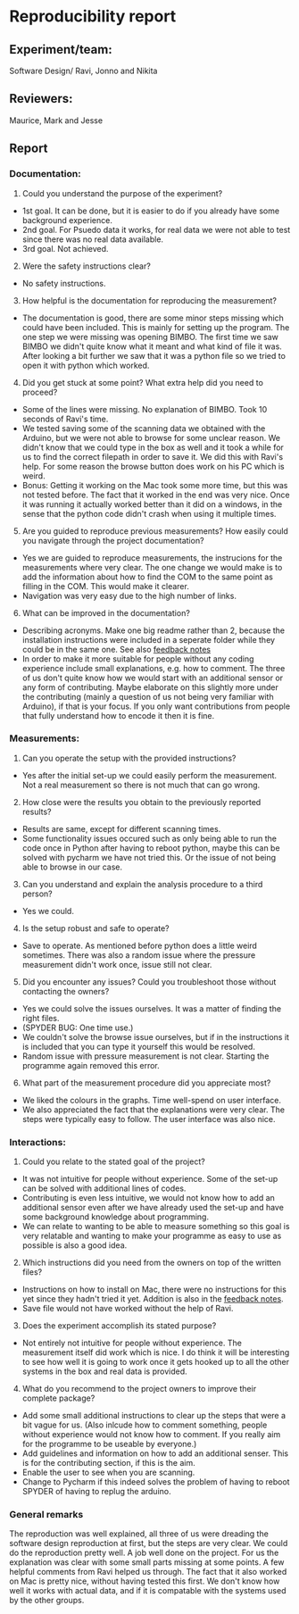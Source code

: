 # Reproducibility report

## Experiment/team: 
Software Design/ Ravi, Jonno and Nikita

## Reviewers: 
Maurice, Mark and Jesse

## Report 

### Documentation:

1.	Could you understand the purpose of the experiment? 
- 1st goal. It can be done, but it is easier to do if you already have some background experience.
- 2nd goal. For Psuedo data it works, for real data we were not able to test since there was no real data available.
- 3rd goal. Not achieved.
2.	Were the safety instructions clear? 
- No safety instructions.
3.	How helpful is the documentation for reproducing the measurement?
- The documentation is good, there are some minor steps missing which could have been included. This is mainly for setting up the program. The one step we were missing was opening BIMBO. The first time we saw BIMBO we didn't quite know what it meant and what kind of file it was. After looking a bit further we saw that it was a python file so we tried to open it with python which worked.
4.	Did you get stuck at some point? What extra help did you need to proceed? 
- Some of the lines were missing. No explanation of BIMBO. Took 10 seconds of Ravi's time.
- We tested saving some of the scanning data we obtained with the Arduino, but we were not able to browse for some unclear reason. We didn't know that we could type in the box as well and it took a while for us to find the correct filepath in order to save it. We did this with Ravi's help. For some reason the browse button does work on his PC which is weird.
- Bonus: Getting it working on the Mac took some more time, but this was not tested before. The fact that it worked in the end was very nice. Once it was running it actually worked better than it did on a windows, in the sense that the python code didn't crash when using it multiple times. 
5.	Are you guided to reproduce previous measurements? How easily could you navigate through the project documentation?
- Yes we are guided to reproduce measurements, the instrucions for the measurements where very clear. The one change we would make is to add the information about how to find the COM to the same point as filling in the COM. This would make it clearer. 
- Navigation was very easy due to the high number of links.
6.	What can be improved in the documentation?
- Describing acronyms. Make one big readme rather than 2, because the installation instructions were included in a seperate folder while they could be in the same one. See also [feedback notes](https://git.science.uu.nl/ued2020/experiment-design-2020/-/blob/patch-18/projects/SoftwareDesign_by_Nikita_Ravi_and_Jonno/feedback/FromOthers.md)
- In order to make it more suitable for people without any coding experience include small explanations, e.g. how to comment. The three of us don't quite know how we would start with an additional sensor or any form of contributing. Maybe elaborate on this slightly more under the contributing (mainly a question of us not being very familiar with Arduino), if that is your focus. If you only want contributions from people that fully understand how to encode it then it is fine.

### Measurements:

1.	Can you operate the setup with the provided instructions? 
- Yes after the initial set-up we could easily perform the measurement. Not a real measurement so there is not much that can go wrong.
2.	How close were the results you obtain to the previously reported results?
- Results are same, except for different scanning times. 
- Some functionality issues occured such as only being able to run the code once in Python after having to reboot python, maybe this can be solved with pycharm we have not tried this. Or the issue of not being able to browse in our case. 
3.	Can you understand and explain the analysis procedure to a third person?
- Yes we could.
4.	Is the setup robust and safe to operate? 
- Save to operate. As mentioned before python does a little weird sometimes. There was also a random issue where the pressure measurement didn't work once, issue still not clear.
5.	Did you encounter any issues? Could you troubleshoot those without contacting the owners?
- Yes we could solve the issues ourselves. It was a matter of finding the right files. 
- (SPYDER BUG: One time use.)
- We couldn't solve the browse issue ourselves, but if in the instructions it is included that you can type it yourself this would be resolved.
- Random issue with pressure measurement is not clear. Starting the programme again removed this error.
6.	What part of the measurement procedure did you appreciate most?
- We liked the colours in the graphs. Time well-spend on user interface.
- We also appreciated the fact that the explanations were very clear. The steps were typically easy to follow. The user interface was also nice. 

### Interactions:

1.	Could you relate to the stated goal of the project?
- It was not intuitive for people without experience. Some of the set-up can be solved with additional lines of codes.
- Contributing is even less intuitive, we would not know how to add an additional sensor even after we have already used the set-up and have some background knowledge about programming.
- We can relate to wanting to be able to measure something so this goal is very relatable and wanting to make your programme as easy to use as possible is also a good idea. 
2.	Which instructions did you need from the owners on top of the written files?
- Instructions on how to install on Mac, there were no instructions for this yet since they hadn't tried it yet. Addition is also in the [feedback notes](https://git.science.uu.nl/ued2020/experiment-design-2020/-/blob/patch-18/projects/SoftwareDesign_by_Nikita_Ravi_and_Jonno/feedback/FromOthers.md).
- Save file would not have worked without the help of Ravi.
3.	Does the experiment accomplish its stated purpose?
- Not entirely not intuitive for people without experience. The measurement itself did work which is nice. I do think it will be interesting to see how well it is going to work once it gets hooked up to all the other systems in the box and real data is provided. 
4.	What do you recommend to the project owners to improve their complete package?
- Add some small additional instructions to clear up the steps that were a bit vague for us. (Also inlcude how to comment something, people without experience would not know how to comment. If you really aim for the programme to be useable by everyone.)
- Add guidelines and information on how to add an additional senser. This is for the contributing section, if this is the aim.
- Enable the user to see when you are scanning.
- Change to Pycharm if this indeed solves the problem of having to reboot SPYDER of having to replug the arduino.

### General remarks

The reproduction was well explained, all three of us were dreading the software design reproduction at first, but the steps are very clear. We could do the reproduction pretty well.
A job well done on the project. For us the explanation was clear with some small parts missing at some points. A few helpful comments from Ravi helped us through. The fact that it also worked on Mac is pretty nice, without having tested this first. 
We don't know how well it works with actual data, and if it is compatable with the systems used by the other groups. 


